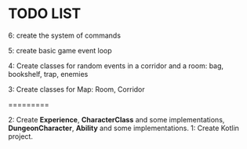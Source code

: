 # TODO LIST

6: create the system of commands

5: create basic game event loop

4: Create classes for random events in a corridor and a room: bag, bookshelf, trap, enemies

3: Create classes for Map: Room, Corridor

=========

2: Create **Experience**, **CharacterClass** and some implementations, **DungeonCharacter**,
    **Ability** and some implementations.
1: Create Kotlin project.